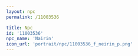 ```yaml
---
layout: npc
permalink: /11003536

title: Npc
id: '11003536'
npc_name: 'Nairin'
icon_url: 'portrait/npc/11003536_f_neirin_p.png'
---
```

